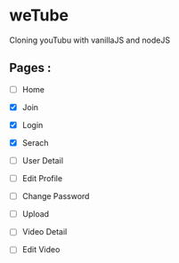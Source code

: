 # weTube

Cloning youTubu with vanillaJS and nodeJS

## Pages :

- [ ] Home
- [x] Join
- [x] Login
- [x] Serach
- [ ] User Detail
- [ ] Edit Profile
- [ ] Change Password
- [ ] Upload
- [ ] Video Detail
- [ ] Edit Video




